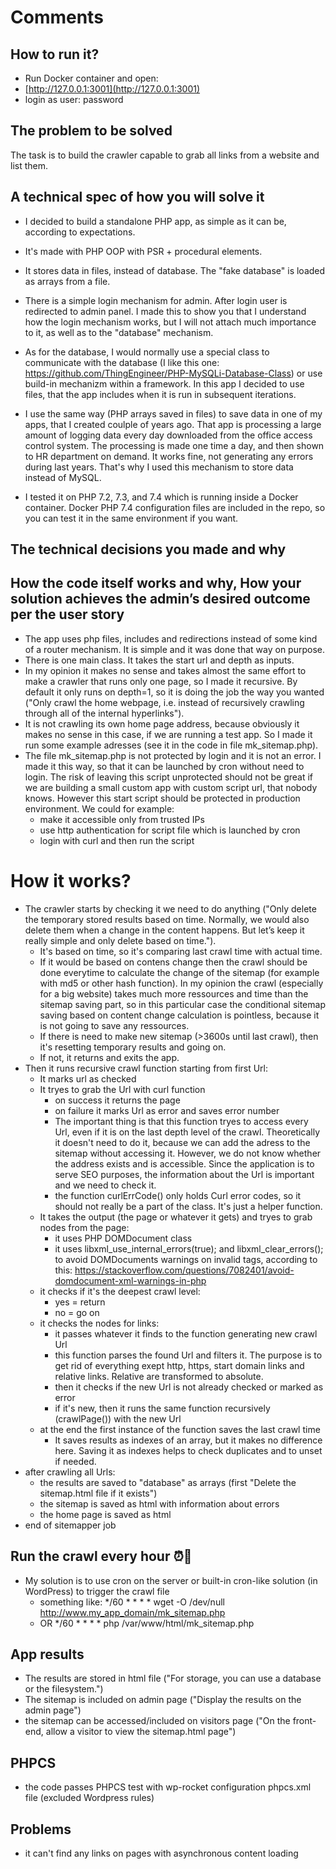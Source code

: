 
# Comments
## How to run it?
* Run Docker container and open:
* [http://127.0.0.1:3001](http://127.0.0.1:3001)
* login as user: password


## The problem to be solved
The task is to build the crawler capable to grab all links from a website and list them.

## A technical spec of how you will solve it
* I decided to build a standalone PHP app, as simple as it can be, according to expectations.
* It's made with PHP OOP with PSR + procedural elements.
* It stores data in files, instead of database. The "fake database" is loaded as arrays from a file.
* There is a simple login mechanism for admin. After login user is redirected to admin panel. I made this to show you that I understand how the login mechanism works, but I will not attach much importance to it, as well as to the "database" mechanism.
* As for the database, I would normally use a special class to communicate with the database (I like this one: https://github.com/ThingEngineer/PHP-MySQLi-Database-Class) or use build-in mechanizm within a framework. In this app I decided to use files, that the app includes when it is run in subsequent iterations.
* I use the same way (PHP arrays saved in files) to save data in one of my apps, that I created coulple of years ago. That app is processing a large amount of logging data every day downloaded from the office access control system. The processing is made one time a day, and then shown to HR department on demand. It works fine, not generating any errors during last years. That's why I used this mechanism to store data instead of MySQL.

* I tested it on PHP 7.2, 7.3, and 7.4 which is running inside a Docker container. Docker PHP 7.4 configuration files are included in the repo, so you can test it in the same environment if you want.




## The technical decisions you made and why
## How the code itself works and why, How your solution achieves the admin’s desired outcome per the user story
* The app uses php files, includes and redirections instead of some kind of a router mechanism. It is simple and it was done that way on purpose.
* There is one main class. It takes the start url and depth as inputs.
* In my opinion it makes no sense and takes almost the same effort to make a crawler that runs only one page, so I made it recursive. By default it only runs on depth=1, so it is doing the job the way you wanted ("Only crawl the home webpage, i.e. instead of recursively crawling through all of the internal hyperlinks").
* It is not crawling its own home page address, because obviously it makes no sense in this case, if we are running a test app. So I made it run some example adresses (see it in the code in file mk_sitemap.php).
* The file mk_sitemap.php is not protected by login and it is not an error. I made it this way, so that it can be launched by cron without need to login. The risk of leaving this script unprotected should not be great if we are building a small custom app with custom script url, that nobody knows. However this start script should be protected in production environment. We could for example:
    * make it accessible only from trusted IPs
    * use http authentication for script file which is launched by cron
    * login with curl and then run the script
# How it works?
* The crawler starts by checking it we need to do anything ("Only delete the temporary stored results based on time. Normally, we would also delete them when a change in the content happens. But let’s keep it really simple and only delete based on time."). 
    * It's based on time, so it's comparing last crawl time with actual time.
    * If it would be based on contens change then the crawl should be done everytime to calculate the change of the sitemap (for example with md5 or other hash function). In my opinion the crawl (especially for a big website) takes much more ressources and time than the sitemap saving part, so in this particular case the conditional sitemap saving based on content change calculation is pointless, because it is not going to save any ressources.
    * If there is need to make new sitemap (>3600s until last crawl), then it's resetting temporary results and going on.
    * If not, it returns and exits the app. 
* Then it runs recursive crawl function starting from first Url:
    * It marks url as checked
    * It tryes to grab the Url with curl function
        * on success it returns the page
        * on failure it marks Url as error and saves error number
        * The important thing is that this function tryes to access every Url, even if it is on the last depth level of the crawl. Theoretically it doesn't need to do it, because we can add the adress to the sitemap without accessing it. However, we do not know whether the address exists and is accessible. Since the application is to serve SEO purposes, the information about the Url is important and we need to check it.
        * the function curlErrCode() only holds Curl error codes, so it should not really be a part of the class. It's just a helper function.
    * It takes the output (the page or whatever it gets) and tryes to grab <a> nodes from the page:
        * it uses PHP DOMDocument class
        * it uses libxml_use_internal_errors(true); and libxml_clear_errors(); to avoid DOMDocuments warnings on invalid tags, according to this: https://stackoverflow.com/questions/7082401/avoid-domdocument-xml-warnings-in-php
    * it checks if it's the deepest crawl level:
        * yes = return
        * no = go on
    * it checks the nodes for links:
        * it passes whatever it finds to the function generating new crawl Url
        * this function parses the found Url and filters it. The purpose is to get rid of everything exept http, https, start domain links and relative links. Relative are transformed to absolute.
        * then it checks if the new Url is not already checked or marked as error
        * if it's new, then it runs the same function recursively (crawlPage()) with the new Url
    * at the end the first instance of the function saves the last crawl time
        * It saves results as indexes of an array, but it makes no difference here. Saving it as indexes helps to check duplicates and to unset if needed.
* after crawling all Urls:
    * the results are saved to "database" as arrays (first "Delete the sitemap.html file if it exists")
    * the sitemap is saved as html with information about errors
    * the home page is saved as html
* end of sitemapper job
## Run the crawl every hour ⏰🤖
* My solution is to use cron on the server or built-in cron-like solution (in WordPress) to trigger the crawl file
    * something like: */60 * * * * wget -O /dev/null http://www.my_app_domain/mk_sitemap.php
    * OR */60 * * * * php /var/www/html/mk_sitemap.php
## App results
* The results are stored in html file ("For storage, you can use a database or the filesystem.")
* The sitemap is included on admin page ("Display the results on the admin page")
* the sitemap can be accessed/included on visitors page ("On the front-end, allow a visitor to view the sitemap.html page")

## PHPCS
* the code passes PHPCS test with wp-rocket configuration phpcs.xml file (excluded Wordpress rules)

## Problems
* it can't find any links on pages with asynchronous content loading